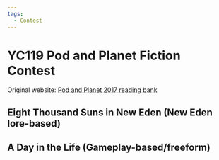 ```yaml
---
tags:
  - Contest
---
```


# YC119 Pod and Planet Fiction Contest

Original website: [Pod and Planet 2017 reading bank](https://podandplanet.wixsite.com/podandplanet/contest-entries)

## Eight Thousand Suns in New Eden (New Eden lore-based)

## A Day in the Life (Gameplay-based/freeform)